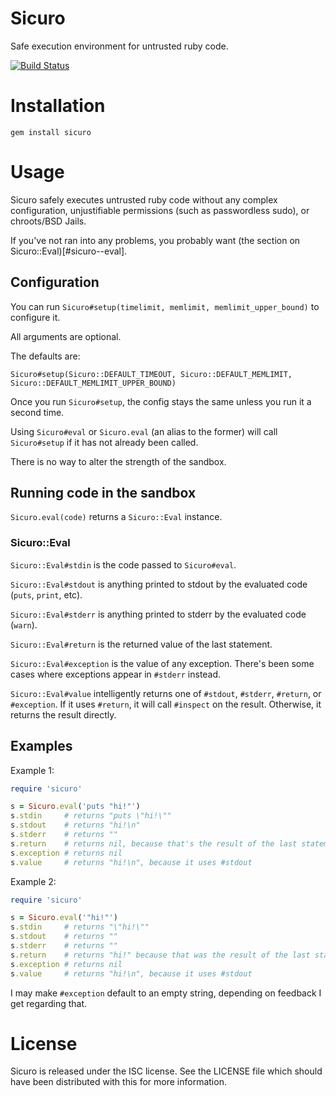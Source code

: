 # Sicuro

Safe execution environment for untrusted ruby code.

[![Build Status](https://travis-ci.org/duckinator/sicuro.png?branch=master)](https://travis-ci.org/duckinator/sicuro)

# Installation

    gem install sicuro

# Usage

Sicuro safely executes untrusted ruby code without any complex configuration,
unjustifiable permissions (such as passwordless sudo), or chroots/BSD Jails.

If you've not ran into any problems, you probably want (the section on Sicuro::Eval)[#sicuro--eval].

## Configuration

You can run `Sicuro#setup(timelimit, memlimit, memlimit_upper_bound)` to configure it.

All arguments are optional.

The defaults are:

`Sicuro#setup(Sicuro::DEFAULT_TIMEOUT, Sicuro::DEFAULT_MEMLIMIT, Sicuro::DEFAULT_MEMLIMIT_UPPER_BOUND)`

Once you run `Sicuro#setup`, the config stays the same unless you run it a second time.

Using `Sicuro#eval` or `Sicuro.eval` (an alias to the former) will call `Sicuro#setup`
if it has not already been called.

There is no way to alter the strength of the sandbox.

## Running code in the sandbox

`Sicuro.eval(code)` returns a `Sicuro::Eval` instance.

### Sicuro::Eval

`Sicuro::Eval#stdin` is the code passed to `Sicuro#eval`.

`Sicuro::Eval#stdout` is anything printed to stdout by the evaluated code (`puts`, `print`, etc).

`Sicuro::Eval#stderr` is anything printed to stderr by the evaluated code (`warn`).

`Sicuro::Eval#return` is the returned value of the last statement.

`Sicuro::Eval#exception` is the value of any exception. There's been some cases where exceptions appear in `#stderr` instead.

`Sicuro::Eval#value` intelligently returns one of `#stdout`, `#stderr`, `#return`, or `#exception`. If it uses `#return`, it will call `#inspect` on the result. Otherwise, it returns the result directly.

## Examples

Example 1:

```ruby
require 'sicuro'

s = Sicuro.eval('puts "hi!"')
s.stdin     # returns "puts \"hi!\""
s.stdout    # returns "hi!\n"
s.stderr    # returns ""
s.return    # returns nil, because that's the result of the last statement.
s.exception # returns nil
s.value     # returns "hi!\n", because it uses #stdout
```

Example 2:

```ruby
require 'sicuro'

s = Sicuro.eval('"hi!"')
s.stdin     # returns "\"hi!\""
s.stdout    # returns ""
s.stderr    # returns ""
s.return    # returns "hi!" because that was the result of the last statement.
s.exception # returns nil
s.value     # returns "hi!\n", because it uses #stdout
```

I may make `#exception` default to an empty string, depending on feedback I get regarding that.

# License

Sicuro is released under the ISC license. See the LICENSE file which should have
been distributed with this for more information.

